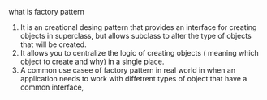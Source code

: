 what is factory pattern

1. It is an creational desing pattern that provides an interface for creating objects in superclass, but allows
   subclass to alter the type of objects that will be created.
2. It allows you to centralize the logic of creating objects ( meaning which object to create and why) in a single place.
3. A common use casee of factory pattern in real world in when an application needs to work with diffetrent types of object that have a common interface,
